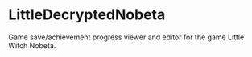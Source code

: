 # LittleDecryptedNobeta
Game save/achievement progress viewer and editor for the game Little Witch Nobeta.

